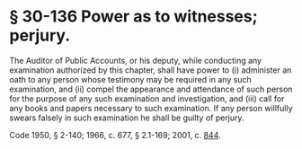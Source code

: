 # § 30-136 Power as to witnesses; perjury.

<p>The Auditor of Public Accounts, or his deputy, while conducting any examination authorized by this chapter, shall have power to (i) administer an oath to any person whose testimony may be required in any such examination, and (ii) compel the appearance and attendance of such person for the purpose of any such examination and investigation, and (iii) call for any books and papers necessary to such examination. If any person willfully swears falsely in such examination he shall be guilty of perjury.</p><p>Code 1950, § 2-140; 1966, c. 677, § 2.1-169; 2001, c. <a href='http://lis.virginia.gov/cgi-bin/legp604.exe?011+ful+CHAP0844'>844</a>.</p>